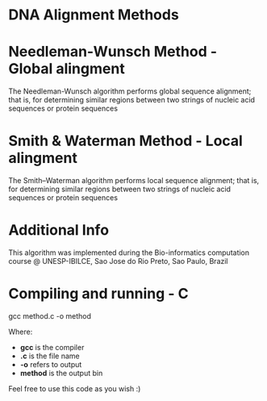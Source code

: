 # DNA Alignment Methods

# Needleman-Wunsch Method - Global alingment

The Needleman-Wunsch algorithm performs global sequence alignment; that is, for determining similar regions between two strings of nucleic acid sequences or protein sequences

# Smith & Waterman Method - Local alingment

The Smith–Waterman algorithm performs local sequence alignment; that is, for determining similar regions between two strings of nucleic acid sequences or protein sequences

# Additional Info

This algorithm was implemented during the Bio-informatics computation course @ UNESP-IBILCE, Sao Jose do Rio Preto, Sao Paulo, Brazil

# Compiling and running - C

gcc method.c -o method

Where:

- **gcc** is the compiler
- **<method>.c** is the file name
- **-o** refers to output
- **method** is the output bin

Feel free to use this code as you wish :)
